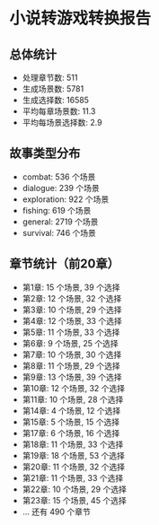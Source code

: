 # 小说转游戏转换报告

## 总体统计
- 处理章节数: 511
- 生成场景数: 5781
- 生成选择数: 16585
- 平均每章场景数: 11.3
- 平均每场景选择数: 2.9

## 故事类型分布
- combat: 536 个场景
- dialogue: 239 个场景
- exploration: 922 个场景
- fishing: 619 个场景
- general: 2719 个场景
- survival: 746 个场景

## 章节统计（前20章）
- 第1章: 15 个场景, 39 个选择
- 第2章: 12 个场景, 32 个选择
- 第3章: 10 个场景, 29 个选择
- 第4章: 12 个场景, 33 个选择
- 第5章: 11 个场景, 33 个选择
- 第6章: 9 个场景, 25 个选择
- 第7章: 10 个场景, 30 个选择
- 第8章: 11 个场景, 29 个选择
- 第9章: 13 个场景, 39 个选择
- 第10章: 12 个场景, 32 个选择
- 第11章: 10 个场景, 28 个选择
- 第14章: 4 个场景, 12 个选择
- 第15章: 5 个场景, 15 个选择
- 第17章: 6 个场景, 16 个选择
- 第18章: 11 个场景, 33 个选择
- 第19章: 18 个场景, 53 个选择
- 第20章: 11 个场景, 32 个选择
- 第21章: 11 个场景, 33 个选择
- 第22章: 10 个场景, 29 个选择
- 第23章: 15 个场景, 45 个选择
- ... 还有 490 个章节
